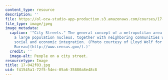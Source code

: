 ```yaml
---
content_type: resource
description: ''
file: https://ol-ocw-studio-app-production.s3.amazonaws.com/courses/17-042-citizenship-and-pluralism-fall-2003/f41545a172f554ec05a635880a8e48c8_17-042f03.jpg
file_type: image/jpeg
image_metadata:
  caption: '"City Streets." The general concept of a metropolitan area is that of
    a large population nucleus, together with neighboring communities with significant
    social and economic integration. (Photo courtesy of Lloyd Wolf for the [U.S. Census
    Bureau](http://www.census.gov/).)'
  credit: ''
  image-alt: People on a city street.
resourcetype: Image
title: 17-042f03.jpg
uid: f41545a1-72f5-54ec-05a6-35880a8e48c8
---
```

